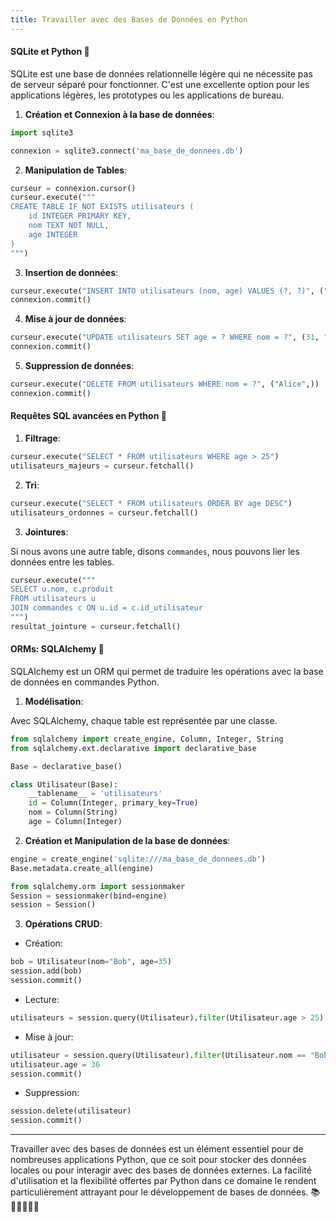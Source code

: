 ```yaml
---
title: Travailler avec des Bases de Données en Python
---
```


#### **SQLite et Python** 📁

SQLite est une base de données relationnelle légère qui ne nécessite pas de serveur séparé pour fonctionner. C'est une excellente option pour les applications légères, les prototypes ou les applications de bureau.

1. **Création et Connexion à la base de données**:

```python
import sqlite3

connexion = sqlite3.connect('ma_base_de_donnees.db')
```

2. **Manipulation de Tables**:

```python
curseur = connexion.cursor()
curseur.execute("""
CREATE TABLE IF NOT EXISTS utilisateurs (
    id INTEGER PRIMARY KEY,
    nom TEXT NOT NULL,
    age INTEGER
)
""")
```

3. **Insertion de données**:

```python
curseur.execute("INSERT INTO utilisateurs (nom, age) VALUES (?, ?)", ("Alice", 30))
connexion.commit()
```

4. **Mise à jour de données**:

```python
curseur.execute("UPDATE utilisateurs SET age = ? WHERE nom = ?", (31, "Alice"))
connexion.commit()
```

5. **Suppression de données**:

```python
curseur.execute("DELETE FROM utilisateurs WHERE nom = ?", ("Alice",))
connexion.commit()
```

#### **Requêtes SQL avancées en Python** 🧐

1. **Filtrage**:

```python
curseur.execute("SELECT * FROM utilisateurs WHERE age > 25")
utilisateurs_majeurs = curseur.fetchall()
```

2. **Tri**:

```python
curseur.execute("SELECT * FROM utilisateurs ORDER BY age DESC")
utilisateurs_ordonnes = curseur.fetchall()
```

3. **Jointures**:

Si nous avons une autre table, disons `commandes`, nous pouvons lier les données entre les tables.

```python
curseur.execute("""
SELECT u.nom, c.produit 
FROM utilisateurs u 
JOIN commandes c ON u.id = c.id_utilisateur
""")
resultat_jointure = curseur.fetchall()
```

#### **ORMs: SQLAlchemy** 🔄

SQLAlchemy est un ORM qui permet de traduire les opérations avec la base de données en commandes Python.

1. **Modélisation**:

Avec SQLAlchemy, chaque table est représentée par une classe.

```python
from sqlalchemy import create_engine, Column, Integer, String
from sqlalchemy.ext.declarative import declarative_base

Base = declarative_base()

class Utilisateur(Base):
    __tablename__ = 'utilisateurs'
    id = Column(Integer, primary_key=True)
    nom = Column(String)
    age = Column(Integer)
```

2. **Création et Manipulation de la base de données**:

```python
engine = create_engine('sqlite:///ma_base_de_donnees.db')
Base.metadata.create_all(engine)

from sqlalchemy.orm import sessionmaker
Session = sessionmaker(bind=engine)
session = Session()
```

3. **Opérations CRUD**:

- Création:

```python
bob = Utilisateur(nom="Bob", age=35)
session.add(bob)
session.commit()
```

- Lecture:

```python
utilisateurs = session.query(Utilisateur).filter(Utilisateur.age > 25).all()
```

- Mise à jour:

```python
utilisateur = session.query(Utilisateur).filter(Utilisateur.nom == "Bob").first()
utilisateur.age = 36
session.commit()
```

- Suppression:

```python
session.delete(utilisateur)
session.commit()
```

---

Travailler avec des bases de données est un élément essentiel pour de nombreuses applications Python, que ce soit pour stocker des données locales ou pour interagir avec des bases de données externes. La facilité d'utilisation et la flexibilité offertes par Python dans ce domaine le rendent particulièrement attrayant pour le développement de bases de données. 📚👩‍💻👨‍💻🌐